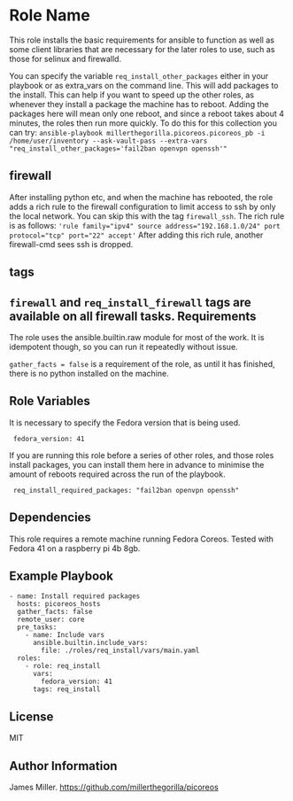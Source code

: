 Role Name
=========

This role installs the basic requirements for ansible to function as well as some client libraries that are necessary for the later roles to use, such as those for selinux and firewalld.

You can specify the variable `req_install_other_packages` either in your playbook or as extra_vars on the command line.  This will add packages to the install.  This can help if you
want to speed up the other roles, as whenever they install a package the machine has to reboot.
Adding the packages here will mean only one reboot, and since a reboot takes about 4 minutes, the
roles then run more quickly.  To do this for this collection you can try:
`ansible-playbook millerthegorilla.picoreos.picoreos_pb -i /home/user/inventory --ask-vault-pass --extra-vars "req_install_other_packages='fail2ban openvpn openssh'"`

## firewall

After installing python etc, and when the machine has rebooted, the role adds a rich rule to the firewall configuration to limit access to ssh by only the local network.
You can skip this with the tag `firewall_ssh`.
The rich rule is as follows:
`'rule family="ipv4" source address="192.168.1.0/24" port protocol="tcp" port="22" accept'`
After adding this rich rule, another firewall-cmd sees ssh is dropped.

## tags

`firewall` and `req_install_firewall` tags are available on all firewall tasks.
Requirements
------------

The role uses the ansible.builtin.raw module for most of the work.  It is idempotent though, so you can run it repeatedly without issue.

`gather_facts = false` is a requirement of the role, as until it has finished, there is no python installed on the machine.

Role Variables
--------------

It is necessary to specify the Fedora version that is being used.
```
 fedora_version: 41
```
If you are running this role before a series of other roles, and those roles install packages, you can
install them here in advance to minimise the amount of reboots required across the run of the playbook.
```
 req_install_required_packages: "fail2ban openvpn openssh"
```

Dependencies
------------

This role requires a remote machine running Fedora Coreos.  Tested with Fedora 41 on a raspberry pi 4b 8gb.

Example Playbook
----------------
```
- name: Install required packages
  hosts: picoreos_hosts
  gather_facts: false
  remote_user: core
  pre_tasks:
    - name: Include vars
      ansible.builtin.include_vars:
        file: ./roles/req_install/vars/main.yaml
  roles:
    - role: req_install
      vars:
        fedora_version: 41
      tags: req_install
```
License
-------

MIT

Author Information
------------------

James Miller.  https://github.com/millerthegorilla/picoreos
